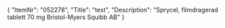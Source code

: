 {
  "ItemNr": "052278",
  "Title": "test",
  "Description": "Sprycel, filmdragerad tablett 70 mg Bristol-Myers Squibb AB"
}